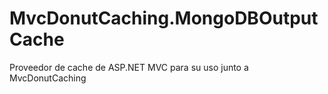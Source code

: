 MvcDonutCaching.MongoDBOutputCache
==================================

Proveedor de cache de ASP.NET MVC para su uso junto a MvcDonutCaching
